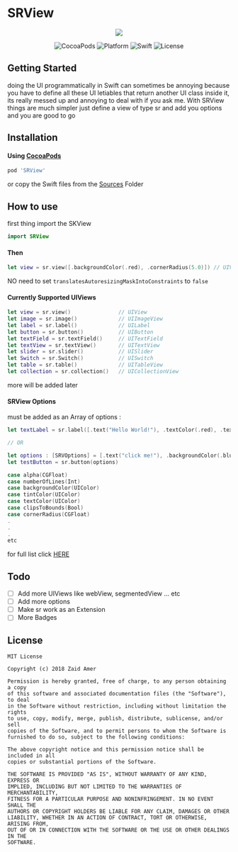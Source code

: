 # SRView

<p align="center">
	<img src="Assets/Screen1.png"/>
</p>
<!-- 
[![CocoaPods](https://img.shields.io/badge/Pod-0.0.1-0F81C1.svg)]()
[![Platform](https://img.shields.io/badge/Platform-iOS-989898.svg)]()
[![Swift](https://img.shields.io/badge/Swift-4.1-orange.svg)]()
[![License](https://img.shields.io/badge/License-MIT-yellow.svg)]() -->

<p align="center">
    <img src="https://img.shields.io/badge/Pod-0.0.7-0F81C1.svg" alt="CocoaPods" />
    <img src="https://img.shields.io/badge/Platform-iOS-989898.svg" alt="Platform" />
    <img src="https://img.shields.io/badge/Swift-4.2-orange.svg" alt="Swift" />
    <img src="https://img.shields.io/badge/License-MIT-yellow.svg" alt="License" />
</p>


## Getting Started

doing the UI programmatically in Swift can sometimes be annoying because you have to define all these UI letiables that return another UI class inside it, its really messed up and annoying to deal with if you ask me.
With SRView things are much simpler just define a view of type sr and add you options and you are good to go

## Installation

#### Using [CocoaPods](https://cocoapods.org)

```ruby
pod 'SRView'
```

or copy the Swift files from the [Sources](https://github.com/DevZaid/SRView/tree/master/Sources) Folder

## How to use

first thing import the SKView 

```swift
import SRView
```

#### Then

```swift
let view = sr.view([.backgroundColor(.red), .cornerRadius(5.0)]) // UIView
```

NO need to set `translatesAutoresizingMaskIntoConstraints` to `false`


#### Currently Supported UIViews

```swift
let view = sr.view()               // UIView
let image = sr.image()             // UIImageView
let label = sr.label()             // UILabel
let button = sr.button()           // UIButton
let textField = sr.textField()     // UITextField
let textView = sr.textView()       // UITextView
let slider = sr.slider()           // UISlider
let Switch = sr.Switch()           // UISwitch
let table = sr.table()             // UITableView
let collection = sr.collection()   // UICollectionView
``` 

more will be added later


#### SRView Options

must be added as an Array of options :

```swift
let textLabel = sr.label([.text("Hello World!"), .textColor(.red), .textAlignment(.center)])

// OR

let options : [SRVOptions] = [.text("click me!"), .backgroundColor(.blue), .alpha(0.7)]
let testButton = sr.button(options)
```


```swift
case alpha(CGFloat)
case numberOfLines(Int)
case backgroundColor(UIColor)
case tintColor(UIColor)
case textColor(UIColor)
case clipsToBounds(Bool)
case cornerRadius(CGFloat)
.
.
.
etc
```

for full list click [HERE](https://github.com/DevZaid/SRView/blob/master/Sources/SRVOptions.swift)

## Todo
- [ ] Add more UIViews like webView, segmentedView ... etc
- [ ] Add more options
- [ ] Make sr work as an Extension
- [ ] More Badges

## License
```
MIT License

Copyright (c) 2018 Zaid Amer

Permission is hereby granted, free of charge, to any person obtaining a copy
of this software and associated documentation files (the "Software"), to deal
in the Software without restriction, including without limitation the rights
to use, copy, modify, merge, publish, distribute, sublicense, and/or sell
copies of the Software, and to permit persons to whom the Software is
furnished to do so, subject to the following conditions:

The above copyright notice and this permission notice shall be included in all
copies or substantial portions of the Software.

THE SOFTWARE IS PROVIDED "AS IS", WITHOUT WARRANTY OF ANY KIND, EXPRESS OR
IMPLIED, INCLUDING BUT NOT LIMITED TO THE WARRANTIES OF MERCHANTABILITY,
FITNESS FOR A PARTICULAR PURPOSE AND NONINFRINGEMENT. IN NO EVENT SHALL THE
AUTHORS OR COPYRIGHT HOLDERS BE LIABLE FOR ANY CLAIM, DAMAGES OR OTHER
LIABILITY, WHETHER IN AN ACTION OF CONTRACT, TORT OR OTHERWISE, ARISING FROM,
OUT OF OR IN CONNECTION WITH THE SOFTWARE OR THE USE OR OTHER DEALINGS IN THE
SOFTWARE.
```
